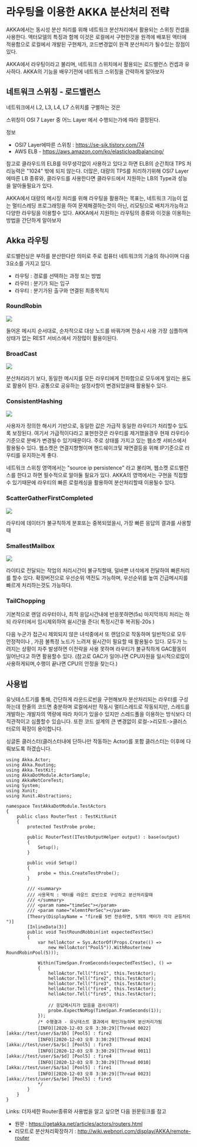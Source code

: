 ﻿# 라우팅을 이용한 AKKA 분산처리 전략

AKKA에서는 동시성 분산 처리를 위해 네트워크 분산처리에서 활용되는
스위칭 컨셉을 사용한다. 
액터모델의 특징과 함께 이것은  로컬에서 구현한것을 원격에 배포된 액터에 적용함으로 
로컬에서 개발된 구현체가, 코드변경없이 원격 분산처리가 될수있는 장점이 있다.

AKKA에서 라우팅이라고 불리며, 네트워크 스위치에서 활용되는 로드밸런스
컨셉과 유사하다. AKKA의 기능을 배우기전에 네트워크 스위칭을 간략하게 알아보자

## 네트워크 스위칭 - 로드밸런스

네트워크에서 L2, L3, L4, L7 스위치를 구별하는 것은 

스위칭이 OSI 7 Layer 중 어느 Layer 에서 수행되는가에 따라 결정된다. 

정보 
- OSI7 Layer에따른 스위칭 :  https://se-sik.tistory.com/74
- AWS ELB -  https://aws.amazon.com/ko/elasticloadbalancing/

참고로 클라우드의 ELB를 아무생각없이 사용하고 있다고 하면 
ELB의 순간최대 TPS 처리능력은 "1024" 밖에 되지 않는다.
더많은, 대량의 TPS를 처리하기위해 OSI7 Layer에따른 LB 종류와, 
클라우드를 사용한다면 클라우드에서 지원하는 LB의 Type과 성능을 알아둘필요가 있다.


AKKA에서 대량의 메시징 처리를 위해 라우팅을 활용하는 목표는, 네트워크 기능이 없는
멀티스레딩 프로그래밍을 하여 문제해결하는것이 아닌, 리모팅으로 배치가가능하고 다양한 라우팅을 이용할수 있다.
AKKA에서 지원하는 라우팅의 종류와 이것을 이용하는 방법을 간단하게 알아보자

## Akka 라우팅

로드밸런싱은 부하를 분산한다란 의미로 주로 컴퓨터 네트워크의 기술의 하나이며
다음 3요소를 가지고 있다.

- 라우팅 : 경로를 선택하는 과정 또는 방법
- 라우터 : 분기가 되는 입구
- 라우티 : 분기가된 출구와 연결된 최종목적지

### RoundRobin
![](router-roudrobin.png)

 들어온 메시지 순서대로, 순차적으로 대상 노드를 바꿔가며 전송시 사용 가장 심플하며 상태가 없는 REST 서비스에서 가장많이 활용이된다.

### BroadCast
![](router-broadcast.png)

분산처리라기 보다, 동일한 메시지를 모든 라우티에게 전파함으로 모두에게 알리는 용도로 활용이 된다.
공통으로 공유하는 설정사항이 변경되었을때 활용될수 있다.

### ConsistentHashing
![](router-ConsistentHashing.png)


사용자가 정의한 해시키 기반으로, 동일한 값은 가급적 동일한 라우티가 처리할수 있도록 보장된다.
여기서 가급적이다라고 표현한것은 라우티를 제거했을경우 현재 라우티수 기준으로 분배가 변경될수 있기때문이다.
주로 상태를 가지고 있는 웹소켓 서비스에서 활용될수 있다. 웹소켓은 연결지향형이며 핸드쉐이크및
재연결등을 위해 IP기준으로 라우티를 유지하는게 좋다.

네트워크 스위칭 영역에서는 "source ip persistence" 라고 불리며, 웹소켓 로드밸런스를 한다고 하면 필수적으로 알아둘 필요가 있다.
AKKA의 영역에서는 구현을 직접할수 있기때문에 라우티의 빠른 로컬캐싱을 활용하여 분산처리할때 이용될수 있다.


### ScatterGatherFirstCompleted
![](router-ScatterGatherFirstCompleted.png)


라우티에 데이터가 불규칙하게 분포또는 중복되었을시, 가장 빠른 응답의 결과를 사용할때


### SmallestMailbox
![](router-SmallestMailbox.png)


라이티로 전달되는 작업의 처리시간이 불규칙할때, 덜바쁜 녀석에게 전달하여 빠른처리를 할수 있다.
확장버전으로 우선순위 역전도 가능하며, 우선순위를 높여 긴급메시지를 빠르게 처리하는것도 가능하다.

### TailChopping
기본적으로 랜덤 라우터이나, 최적 응답시간내에 반응못하면(5s)
마지막까지 처리는 하되 라우터에서 임시제외하여 쉴시간을 준다( 특정시간후 복귀됨-20s )

다음 누군가 접근시 제외되지 않은 녀석중에서 또 랜덤으로 작동하며
일반적으로 모두 안정적이나 , 가끔 불특정 노드가 느려져 쉴시간이 필요할 때 활용될수 있다.
모두가 느려지는 상황이 자주 발생하면 이전략을 사용 못하며 
라우티가 불규칙하게 GAC활동이 일어난다고 하면 활용할수 있다. (참고로 GAC가 일어나면 CPU자원을 일시적으로많이 사용하게되며,수행이 끝나면 CPU의 안정을 찾는다.)


## 사용법

유닛테스트기를 통해, 간단하게 라운드로빈을 구현해보자
분산처리되는 라우터를 구성하는데 한줄의 코드면 충분하며
로컬에서만 작동시 멀티스레드로 작동되지만, 
스레드를 개발하는 개발자의 역량에 따라 차이가 있을수 있지만
스레드풀을 이용하는 방식보다 더 직관적이고 심플할수 있습니다.
또한 코드 설계의 큰 변경없이 로컬->리모트->클러스터로의 확장이 용이합니다.


싱글톤 클러스터(클러스터내에 단하나만 작동하는 Actor)를 포함 클러스터는 이후에 다뤄보도록 하겠습니다.


    using Akka.Actor;
    using Akka.Routing;
    using Akka.TestKit;
    using AkkaDotModule.ActorSample;
    using AkkaNetCoreTest;
    using System;
    using Xunit;
    using Xunit.Abstractions;

    namespace TestAkkaDotModule.TestActors
    {
        public class RouterTest : TestKitXunit
        {
            protected TestProbe probe;

            public RouterTest(ITestOutputHelper output) : base(output)
            {
                Setup();
            }

            public void Setup()
            {         
                probe = this.CreateTestProbe();
            }

            /// <summary>
            /// 사용목적 : 액터를 라운드 로빈으로 구성하고 분산처리할때
            /// </summary>
            /// <param name="timeSec"></param>
            /// <param name="elemntPerSec"></param>
            [Theory(DisplayName = "fire를 5번 전송하면, 5개의 액터가 각각 균등처리 ")]
            [InlineData(3)]
            public void TestRoundRobbin(int expectedTestSec) 
            {
                var helloActor = Sys.ActorOf(Props.Create(() => 
                    new HelloActor("Pool5")).WithRouter(new RoundRobinPool(5)));

                Within(TimeSpan.FromSeconds(expectedTestSec), () =>
                {                
                    helloActor.Tell("fire1", this.TestActor);
                    helloActor.Tell("fire2", this.TestActor);
                    helloActor.Tell("fire3", this.TestActor);
                    helloActor.Tell("fire4", this.TestActor);
                    helloActor.Tell("fire5", this.TestActor);
                
                    // 응답메시지가 없음을 검사(대기)
                    probe.ExpectNoMsg(TimeSpan.FromSeconds(1));
                });
                /* 수행결과 - 유닛테스트 결과에서 확인가능하며 분산처리가됨 
                [INFO][2020-12-03 오후 3:30:29][Thread 0022][akka://test/user/$a/$b] [Pool5] : fire2
                [INFO][2020-12-03 오후 3:30:29][Thread 0024][akka://test/user/$a/$c] [Pool5] : fire3
                [INFO][2020-12-03 오후 3:30:29][Thread 0011][akka://test/user/$a/$d] [Pool5] : fire4
                [INFO][2020-12-03 오후 3:30:29][Thread 0010][akka://test/user/$a/$a] [Pool5] : fire1
                [INFO][2020-12-03 오후 3:30:29][Thread 0023][akka://test/user/$a/$e] [Pool5] : fire5
                */
            }
        }
    }



Links: 더자세한 Router종류와 사용법을 알고 싶으면 다음 원문링크를 참고
- 원문 : https://getakka.net/articles/actors/routers.html
- 리모트로 분산처리확장하기 : http://wiki.webnori.com/display/AKKA/remote-router
